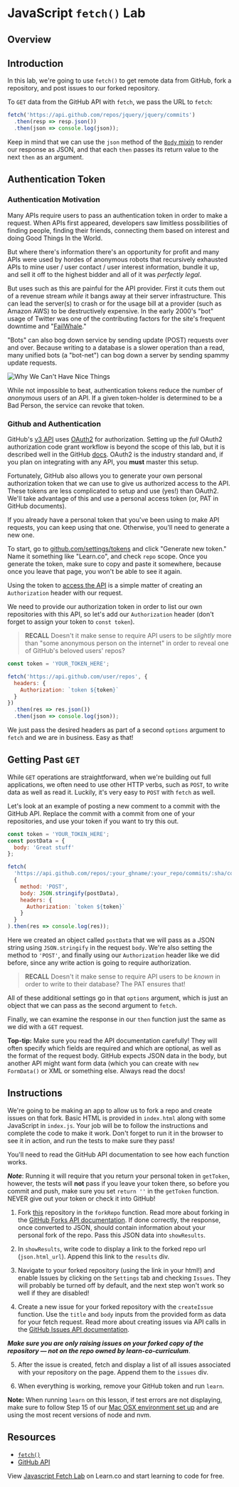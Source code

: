 # JavaScript `fetch()` Lab

## Overview

## Introduction

In this lab, we're going to use `fetch()` to get remote data from GitHub, fork a
repository, and post issues to our forked repository.

To `GET` data from the GitHub API with `fetch`, we pass the URL to `fetch`:

```js
fetch('https://api.github.com/repos/jquery/jquery/commits')
  .then(resp => resp.json())
  .then(json => console.log(json));
```

Keep in mind that we can use the `json` method of the [`Body` mixin][mixin] to
render our response as JSON, and that each `then` passes its return value to the
next `then` as an argument.

## Authentication Token

### Authentication Motivation

Many APIs require users to pass an authentication token in order to make a 
request. When APIs first appeared, developers saw limitless possibilities
of finding people, finding their friends, connecting them based on interest
and doing Good Things In the World.

But where there's information there's an opportunity for profit and many APIs
were used by hordes of anonymous robots that recursively exhausted APIs to
mine user / user contact / user interest information, bundle it up, and sell it
off to the highest bidder and all of it was _perfectly legal_.

But uses such as this are painful for the API provider. First it cuts them out
of a revenue stream _while_ it bangs away at their server infrastructure. This
can lead the server(s) to crash or for the usage bill at a provider (such as 
Amazon AWS) to be destructively expensive. In the early 2000's "bot" usage of
Twitter was one of the contributing factors for the site's frequent downtime 
and "[FailWhale][]."

"Bots" can also bog down service by sending update (POST) requests over and over.
Because writing to a database is a slower operation than a read, many unified
bots (a "bot-net") can bog down a server by sending spammy update requests.

![Why We Can't Have Nice Things](https://media.giphy.com/media/7QOd9u8qQ4Hio/giphy.gif)

While not impossible to beat, authentication tokens reduce the number of _anonymous_
users of an API. If a given token-holder is determined to be a Bad Person, the service
can revoke that token.

### Github and Authentication

GitHub's [v3 API][v3] uses [OAuth2][github oauth] for authorization. Setting up
the _full_ OAuth2 authorization code grant workflow is beyond the scope of this
lab, but it is described well in the GitHub [docs][github oauth]. OAuth2 is the
industry standard and, if you plan on integrating with any API, you **must** master
this setup.

Fortunately, GitHub also allows you to generate your own personal authorization
token that we can use to give us authorized access to the API. These tokens are
less complicated to setup and use (yes!) than OAuth2. We'll take advantage of this
and use a personal access token (or, PAT in GitHub documents).

If you already have a personal token that you've been using to make API
requests, you can keep using that one. Otherwise, you'll need to generate a new
one.

To start, go to [github.com/settings/tokens][tokens] and click "Generate new
token." Name it something like "Learn.co", and check `repo` scope. Once you
generate the token, make sure to copy and paste it somewhere, because once you
leave that page, you won't be able to see it again.

Using the token to [access the API][api] is a simple matter of creating an
`Authorization` header with our request.

We need to provide our authorization token in order to list our own repositories
with this API, so let's add our `Authorization` header (don't forget to assign
your token to `const token`).

> **RECALL** Doesn't it make sense to require API users to be _slightly_ more than
"some anonymous person on the internet" in order to reveal one of GitHub's beloved
users' repos?

```js
const token = 'YOUR_TOKEN_HERE';

fetch('https://api.github.com/user/repos', {
  headers: {
    Authorization: `token ${token}`
  }
})
  .then(res => res.json())
  .then(json => console.log(json));
```

We just pass the desired headers as part of a second `options` argument to
`fetch` and we are in business. Easy as that!

## Getting Past `GET`

While `GET` operations are straightforward, when we're building out full
applications, we often need to use other HTTP verbs, such as `POST`, to write
data as well as read it. Luckily, it's very easy to `POST` with `fetch` as well.

Let's look at an example of posting a new comment to a commit with the GitHub
API. Replace the commit with a commit from one of your repositories, and use
your token if you want to try this out.

```js
const token = 'YOUR_TOKEN_HERE';
const postData = {
  body: 'Great stuff'
};

fetch(
  'https://api.github.com/repos/:your_ghname/:your_repo/commits/:sha/comments',
  {
    method: 'POST',
    body: JSON.stringify(postData),
    headers: {
      Authorization: `token ${token}`
    }
  }
).then(res => console.log(res));
```

Here we created an object called `postData` that we will pass as a JSON string
using `JSON.stringify` in the request `body`. We're also setting the method to
`'POST'`, and finally using our `Authorization` header like we did before, since
any write action is going to require authorization.

> **RECALL** Doesn't it make sense to require API users to be _known_ in order to
write to their database? The PAT ensures that!

All of these additional settings go in that `options` argument, which is just an
object that we can pass as the second argument to `fetch`.

Finally, we can examine the response in our `then` function just the same as we
did with a `GET` request.

**Top-tip:** Make sure you read the API documentation carefully! They will often
specify which fields are required and which are optional, as well as the format
of the request body. GitHub expects JSON data in the body, but another API might
want form data (which you can create with `new FormData()` or XML or something
else. Always read the docs!

## Instructions

We're going to be making an app to allow us to fork a repo and create issues on
that fork. Basic HTML is provided in `index.html` along with some JavaScript in
`index.js`. Your job will be to follow the instructions and complete the code to
make it work. Don't forget to run it in the browser to see it in action, and run
the tests to make sure they pass!

You'll need to read the GitHub API documentation to see how each function works.

**_Note_**: Running it will require that you return your personal token in
`getToken`, however, the tests will **not** pass if you leave your token
there, so before you commit and push, make sure you set `return ''` in the
`getToken` function. NEVER give out your token or check it into GitHub!

1.  Fork [this][fetchlab] repository in the `forkRepo` function. Read more about
    forking in the [GitHub Forks API documentation][forks]. If done correctly,
    the response, once converted to JSON, should contain information about your
    personal fork of the repo. Pass this JSON data into `showResults`.

2.  In `showResults`, write code to display a link to the forked repo url
    (`json.html_url`). Append this link to the `results` div.

3.  Navigate to your forked repository (using the link in your html!) and enable
    Issues by clicking on the `Settings` tab and checking `Issues`. They will
    probably be turned off by default, and the next step won't work so well if they
    are disabled!

4.  Create a new issue for your forked repository with the `createIssue`
    function. Use the `title` and `body` inputs from the provided form as data for
    your fetch request. Read more about creating issues via API calls in the
    [GitHub Issues API documentation][v3issues].

**_Make sure you are only raising issues on your forked copy of the repository — not on the repo owned by learn-co-curriculum_**.

5.  After the issue is created, fetch and display a list of all issues associated
    with your repository on the page. Append them to the `issues` div.

6.  When everything is working, remove your GitHub token and run `learn`.

**Note:** When running `learn` on this lesson, if test errors are not
displaying, make sure to follow Step 15 of our [Mac OSX environment set up][setup]
and are using the most recent versions of node and nvm.

## Resources

- [`fetch()`](https://developer.mozilla.org/en-US/docs/Web/API/Fetch_API)
- [GitHub API](https://developer.github.com/v3/)

[github oauth]: https://developer.github.com/v3/oauth_authorizations/
[tokens]: https://github.com/settings/tokens
[v3]: https://developer.github.com/v3/
[v3issues]: https://developer.github.com/v3/issues/
[forks]: https://developer.github.com/v3/repos/forks/
[fetchlab]: https://github.com/learn-co-curriculum/js-ajax-fetch-lab
[api]: https://developer.github.com/apps/building-integrations/setting-up-and-registering-oauth-apps/about-authorization-options-for-oauth-apps/#3-use-the-access-token-to-access-the-api
[mixin]: https://developer.mozilla.org/en-US/docs/Web/API/Body
[setup]: http://help.learn.co/technical-support/local-environment/mac-osx-manual-environment-set-up
[FailWhale]: http://www.yiyinglu.com/?portfolio=lifting-a-dreamer-aka-twitter-fail-whale

<p data-visibility='hidden'>View <a href='https://learn.co/lessons/js-ajax-fetch-lab' title='JavaScript Fetch Lab'>Javascript Fetch Lab</a> on Learn.co and start learning to code for free.</p>

